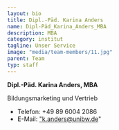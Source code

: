 ```yaml
---
layout: bio
title: Dipl.-Päd. Karina Anders
name: Dipl-Päd_Karina_Anders_MBA
description: MBA
category: institut
tagline: Unser Service
image: "media/team-members/11.jpg"
parent: Team
typ: staff
---
```


**Dipl.-Päd. Karina Anders, MBA**

Bildungsmarketing und Vertrieb

- Telefon:  +49 89 6004 2086
- E-Mail:  <a href="k.anders@unibw.de">"k.anders@unibw.de"</a>
